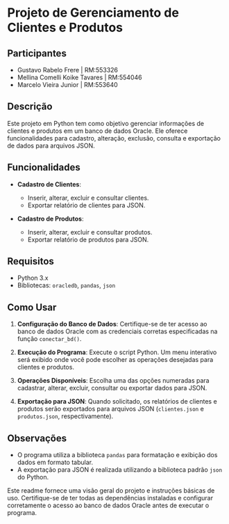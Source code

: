 # Projeto de Gerenciamento de Clientes e Produtos

## Participantes

- Gustavo Rabelo Frere | RM:553326
- Mellina Comelli Koike Tavares | RM:554046
- Marcelo Vieira Junior | RM:553640

## Descrição

Este projeto em Python tem como objetivo gerenciar informações de clientes e produtos em um banco de dados Oracle. Ele oferece funcionalidades para cadastro, alteração, exclusão, consulta e exportação de dados para arquivos JSON.

## Funcionalidades

- **Cadastro de Clientes**:
  - Inserir, alterar, excluir e consultar clientes.
  - Exportar relatório de clientes para JSON.

- **Cadastro de Produtos**:
  - Inserir, alterar, excluir e consultar produtos.
  - Exportar relatório de produtos para JSON.

## Requisitos

- Python 3.x
- Bibliotecas: `oracledb`, `pandas`, `json`

## Como Usar

1. **Configuração do Banco de Dados**: Certifique-se de ter acesso ao banco de dados Oracle com as credenciais corretas especificadas na função `conectar_bd()`.

2. **Execução do Programa**: Execute o script Python. Um menu interativo será exibido onde você pode escolher as operações desejadas para clientes e produtos.

3. **Operações Disponíveis**: Escolha uma das opções numeradas para cadastrar, alterar, excluir, consultar ou exportar dados para JSON.

4. **Exportação para JSON**: Quando solicitado, os relatórios de clientes e produtos serão exportados para arquivos JSON (`clientes.json` e `produtos.json`, respectivamente).

## Observações

- O programa utiliza a biblioteca `pandas` para formatação e exibição dos dados em formato tabular.
- A exportação para JSON é realizada utilizando a biblioteca padrão `json` do Python.

Este readme fornece uma visão geral do projeto e instruções básicas de uso. Certifique-se de ter todas as dependências instaladas e configurar corretamente o acesso ao banco de dados Oracle antes de executar o programa.
